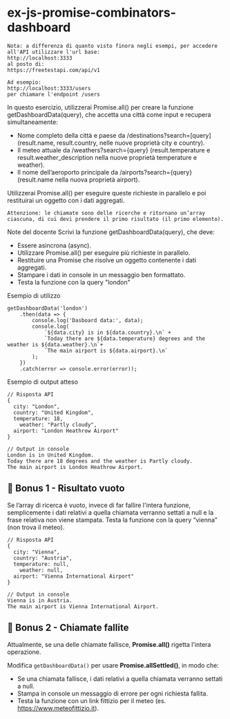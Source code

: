 # ex-js-promise-combinators-dashboard

```
Nota: a differenza di quanto visto finora negli esempi, per accedere all'API utilizzare l'url base:
http://localhost:3333
al posto di:
https://freetestapi.com/api/v1

Ad esempio:
http://localhost:3333/users
per chiamare l'endpoint /users

```

In questo esercizio, utilizzerai Promise.all() per creare la funzione getDashboardData(query), che accetta una città come input e recupera simultaneamente:
- Nome completo della città e paese da  /destinations?search=[query]
(result.name, result.country, nelle nuove proprietà city e country).
- Il meteo attuale da /weathers?search={query}
(result.temperature e result.weather_description nella nuove proprietà temperature e weather).
- Il nome dell’aeroporto principale da /airports?search={query}
(result.name nella nuova proprietà airport).

Utilizzerai Promise.all() per eseguire queste richieste in parallelo e poi restituirai un oggetto con i dati aggregati.

```
Attenzione: le chiamate sono delle ricerche e ritornano un’array ciascuna, di cui devi prendere il primo risultato (il primo elemento).
```

Note del docente
Scrivi la funzione getDashboardData(query), che deve:
- Essere asincrona (async).
- Utilizzare Promise.all() per eseguire più richieste in parallelo.
- Restituire una Promise che risolve un oggetto contenente i dati aggregati.
- Stampare i dati in console in un messaggio ben formattato.
- Testa la funzione con la query "london"


Esempio di utilizzo
```
getDashboardData('london')
    .then(data => {
        console.log('Dasboard data:', data);
        console.log(
            `${data.city} is in ${data.country}.\n` +
            `Today there are ${data.temperature} degrees and the weather is ${data.weather}.\n`+
            `The main airport is ${data.airport}.\n`
        );
    })
    .catch(error => console.error(error));
```

Esempio di output atteso
```
// Risposta API
{
  city: "London",
  country: "United Kingdom",
  temperature: 18,
    weather: "Partly cloudy",
  airport: "London Heathrow Airport"
}

// Output in console
London is in United Kingdom. 
Today there are 18 degrees and the weather is Partly cloudy.
The main airport is London Heathrow Airport.
```

## 🎯 Bonus 1 - Risultato vuoto
Se l’array di ricerca è vuoto, invece di far fallire l'intera funzione, semplicemente i dati relativi a quella chiamata verranno settati a null e  la frase relativa non viene stampata. Testa la funzione con la query “vienna” (non trova il meteo).

```
// Risposta API
{
  city: "Vienna",
  country: "Austria",
  temperature: null,
    weather: null,
  airport: "Vienna International Airport"
}
​
// Output in console
Vienna is in Austria.
The main airport is Vienna International Airport.
```

## 🎯 Bonus 2 - Chiamate fallite
Attualmente, se una delle chiamate fallisce, **Promise.all()** rigetta l'intera operazione.

Modifica `getDashboardData()` per usare **Promise.allSettled()**, in modo che:
- Se una chiamata fallisce, i dati relativi a quella chiamata verranno settati a null.
- Stampa in console un messaggio di errore per ogni richiesta fallita.
- Testa la funzione con un link fittizio per il meteo (es. https://www.meteofittizio.it).